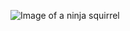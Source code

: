 ![Image of a ninja squirrel](https://ichef.bbci.co.uk/news/976/cpsprodpb/D6E6/production/_109241055_mediaitem109241054.jpg)
